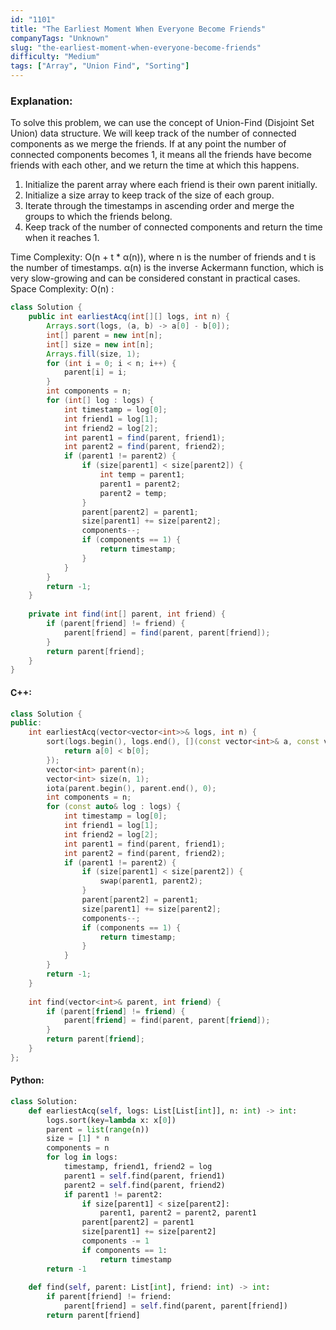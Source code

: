 ```yaml
---
id: "1101"
title: "The Earliest Moment When Everyone Become Friends"
companyTags: "Unknown"
slug: "the-earliest-moment-when-everyone-become-friends"
difficulty: "Medium"
tags: ["Array", "Union Find", "Sorting"]
---
```


### Explanation:
To solve this problem, we can use the concept of Union-Find (Disjoint Set Union) data structure. We will keep track of the number of connected components as we merge the friends. If at any point the number of connected components becomes 1, it means all the friends have become friends with each other, and we return the time at which this happens.

1. Initialize the parent array where each friend is their own parent initially.
2. Initialize a size array to keep track of the size of each group.
3. Iterate through the timestamps in ascending order and merge the groups to which the friends belong.
4. Keep track of the number of connected components and return the time when it reaches 1.

Time Complexity: O(n + t * α(n)), where n is the number of friends and t is the number of timestamps. α(n) is the inverse Ackermann function, which is very slow-growing and can be considered constant in practical cases.
Space Complexity: O(n)
:
```java
class Solution {
    public int earliestAcq(int[][] logs, int n) {
        Arrays.sort(logs, (a, b) -> a[0] - b[0]);
        int[] parent = new int[n];
        int[] size = new int[n];
        Arrays.fill(size, 1);
        for (int i = 0; i < n; i++) {
            parent[i] = i;
        }
        int components = n;
        for (int[] log : logs) {
            int timestamp = log[0];
            int friend1 = log[1];
            int friend2 = log[2];
            int parent1 = find(parent, friend1);
            int parent2 = find(parent, friend2);
            if (parent1 != parent2) {
                if (size[parent1] < size[parent2]) {
                    int temp = parent1;
                    parent1 = parent2;
                    parent2 = temp;
                }
                parent[parent2] = parent1;
                size[parent1] += size[parent2];
                components--;
                if (components == 1) {
                    return timestamp;
                }
            }
        }
        return -1;
    }
    
    private int find(int[] parent, int friend) {
        if (parent[friend] != friend) {
            parent[friend] = find(parent, parent[friend]);
        }
        return parent[friend];
    }
}
```

#### C++:
```cpp
class Solution {
public:
    int earliestAcq(vector<vector<int>>& logs, int n) {
        sort(logs.begin(), logs.end(), [](const vector<int>& a, const vector<int>& b) {
            return a[0] < b[0];
        });
        vector<int> parent(n);
        vector<int> size(n, 1);
        iota(parent.begin(), parent.end(), 0);
        int components = n;
        for (const auto& log : logs) {
            int timestamp = log[0];
            int friend1 = log[1];
            int friend2 = log[2];
            int parent1 = find(parent, friend1);
            int parent2 = find(parent, friend2);
            if (parent1 != parent2) {
                if (size[parent1] < size[parent2]) {
                    swap(parent1, parent2);
                }
                parent[parent2] = parent1;
                size[parent1] += size[parent2];
                components--;
                if (components == 1) {
                    return timestamp;
                }
            }
        }
        return -1;
    }
    
    int find(vector<int>& parent, int friend) {
        if (parent[friend] != friend) {
            parent[friend] = find(parent, parent[friend]);
        }
        return parent[friend];
    }
};
```

#### Python:
```python
class Solution:
    def earliestAcq(self, logs: List[List[int]], n: int) -> int:
        logs.sort(key=lambda x: x[0])
        parent = list(range(n))
        size = [1] * n
        components = n
        for log in logs:
            timestamp, friend1, friend2 = log
            parent1 = self.find(parent, friend1)
            parent2 = self.find(parent, friend2)
            if parent1 != parent2:
                if size[parent1] < size[parent2]:
                    parent1, parent2 = parent2, parent1
                parent[parent2] = parent1
                size[parent1] += size[parent2]
                components -= 1
                if components == 1:
                    return timestamp
        return -1
    
    def find(self, parent: List[int], friend: int) -> int:
        if parent[friend] != friend:
            parent[friend] = self.find(parent, parent[friend])
        return parent[friend]
```